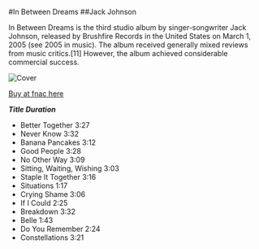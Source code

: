 #In Between Dreams
##Jack Johnson

In Between Dreams is the third studio album by singer-songwriter Jack Johnson, released by Brushfire Records in the United States on March 1, 2005 (see 2005 in music). The album received generally mixed reviews from music critics.[11] However, the album achieved considerable commercial success.

![Cover](https://static.fnac-static.com/multimedia/FR/Images_Produits/FR/fnac.com/Visual_Principal_340/6/5/6/0602498815656/tsp20120921173900/In-between-dreams.jpg)

[Buy at fnac here](https://www.fnac.com/a2256131/Jack-Johnson-In-between-dreams-CD-album)

_**Title	Duration**_
- Better Together	3:27
- Never Know	3:32
- Banana Pancakes	3:12
- Good People	3:28
- No Other Way	3:09
- Sitting, Waiting, Wishing	3:03
- Staple It Together	3:16
- Situations	1:17
- Crying Shame	3:06
- If I Could	2:25
- Breakdown	3:32
- Belle	1:43
- Do You Remember	2:24
- Constellations	3:21